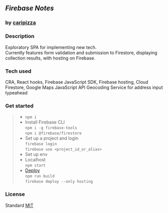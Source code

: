 ## _**Firebase Notes**_

### **by** [caripizza](https://github.com/caripizza)

### **Description**
Exploratory SPA for implementing new tech.\
Currently features form validation and submission to Firestore, displaying collection results, with hosting on Firebase.

### **Tech used**
CRA, React hooks, Firebase JavaScript SDK, Firebase hosting, Cloud Firestore, Google Maps JavaScript API Geocoding Service for address input typeahead

### **Get started**
> - `npm i`
> - Install Firebase CLI\
`npm i -g firebase-tools`\
`npm i @firebase/firestore`
> - Set up a project and login\
`firebase login`\
`firebase use <project_id_or_alias>`
> - Set up env
> - Localhost\
`npm start`
> - [Deploy](https://firebase.google.com/docs/hosting)\
`npm run build`\
`firebase deploy --only hosting`

### **License**
Standard [MIT](/LICENSE.md)
